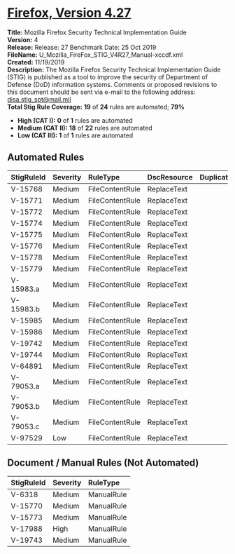 # [Firefox, Version 4.27](https://github.com/Microsoft/PowerStig/wiki/FireFox-All-4.27)

**Title:** Mozilla Firefox Security Technical Implementation Guide  
**Version:** 4  
**Release:** Release: 27 Benchmark Date: 25 Oct 2019  
**FileName:** U_Mozilla_FireFox_STIG_V4R27_Manual-xccdf.xml  
**Created:** 11/19/2019  
**Description:** The Mozilla Firefox Security Technical Implementation Guide (STIG) is published as a tool to improve the security of Department of Defense (DoD) information systems. Comments or proposed revisions to this document should be sent via e-mail to the following address: disa.stig_spt@mail.mil  
**Total Stig Rule Coverage:** **19** of **24** rules are automated; **79%**

* **High (CAT I):** **0** of **1** rules are automated
* **Medium (CAT II):** **18** of **22** rules are automated
* **Low (CAT III):** **1** of **1** rules are automated

## Automated Rules

| StigRuleId | Severity | RuleType | DscResource | DuplicateOf |
| :---- | :---- | :---- | :---- | :---- |
| V-15768 | Medium | FileContentRule | ReplaceText |  |
| V-15771 | Medium | FileContentRule | ReplaceText |  |
| V-15772 | Medium | FileContentRule | ReplaceText |  |
| V-15774 | Medium | FileContentRule | ReplaceText |  |
| V-15775 | Medium | FileContentRule | ReplaceText |  |
| V-15776 | Medium | FileContentRule | ReplaceText |  |
| V-15778 | Medium | FileContentRule | ReplaceText |  |
| V-15779 | Medium | FileContentRule | ReplaceText |  |
| V-15983.a | Medium | FileContentRule | ReplaceText |  |
| V-15983.b | Medium | FileContentRule | ReplaceText |  |
| V-15985 | Medium | FileContentRule | ReplaceText |  |
| V-15986 | Medium | FileContentRule | ReplaceText |  |
| V-19742 | Medium | FileContentRule | ReplaceText |  |
| V-19744 | Medium | FileContentRule | ReplaceText |  |
| V-64891 | Medium | FileContentRule | ReplaceText |  |
| V-79053.a | Medium | FileContentRule | ReplaceText |  |
| V-79053.b | Medium | FileContentRule | ReplaceText |  |
| V-79053.c | Medium | FileContentRule | ReplaceText |  |
| V-97529 | Low | FileContentRule | ReplaceText |  |

## Document / Manual Rules (Not Automated)

| StigRuleId | Severity | RuleType |
| :---- | :---- | :---- |
| V-6318 | Medium | ManualRule |
| V-15770 | Medium | ManualRule |
| V-15773 | Medium | ManualRule |
| V-17988 | High | ManualRule |
| V-19743 | Medium | ManualRule |
